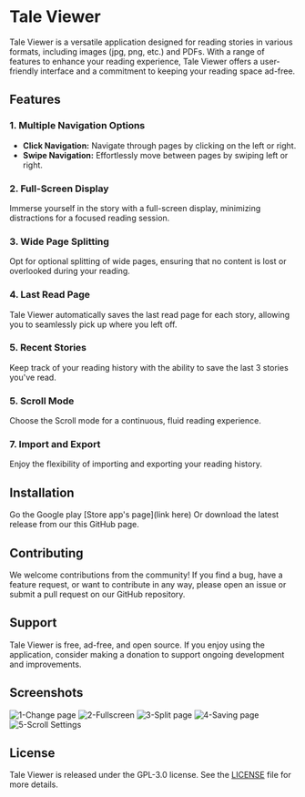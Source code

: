 # Tale Viewer

Tale Viewer is a versatile application designed for reading stories in various formats, including images (jpg, png, etc.) and PDFs. With a range of features to enhance your reading experience, Tale Viewer offers a user-friendly interface and a commitment to keeping your reading space ad-free.

## Features

### 1. Multiple Navigation Options

- **Click Navigation:** Navigate through pages by clicking on the left or right.
- **Swipe Navigation:** Effortlessly move between pages by swiping left or right.

### 2. Full-Screen Display

Immerse yourself in the story with a full-screen display, minimizing distractions for a focused reading session.

### 3. Wide Page Splitting

Opt for optional splitting of wide pages, ensuring that no content is lost or overlooked during your reading.

### 4. Last Read Page

Tale Viewer automatically saves the last read page for each story, allowing you to seamlessly pick up where you left off.

### 5. Recent Stories

Keep track of your reading history with the ability to save the last 3 stories you've read.

### 5. Scroll Mode

Choose the Scroll mode for a continuous, fluid reading experience.

### 7. Import and Export

Enjoy the flexibility of importing and exporting your reading history.

## Installation

Go the Google play [Store app's page](link here)
Or download the latest release from our this GitHub page.

## Contributing

We welcome contributions from the community! If you find a bug, have a feature request, or want to contribute in any way, please open an issue or submit a pull request on our GitHub repository.

## Support

Tale Viewer is free, ad-free, and open source. If you enjoy using the application, consider making a donation to support ongoing development and improvements.

## Screenshots

![1-Change page](https://github.com/Veima/TaleViewer/assets/59318805/f18f7c49-75fe-4a8c-b1d4-8883fc9b1dee)
![2-Fullscreen](https://github.com/Veima/TaleViewer/assets/59318805/512b5ebb-0094-493e-ac93-43309e9cc23d)
![3-Split page](https://github.com/Veima/TaleViewer/assets/59318805/1d42babf-384c-4b96-afd9-cdbb1764bd0a)
![4-Saving page](https://github.com/Veima/TaleViewer/assets/59318805/7a1d9f31-8c10-4b24-8edc-b1b2b31cd199)
![5-Scroll Settings](https://github.com/Veima/TaleViewer/assets/59318805/1ec6bd10-2036-4db6-92d6-40dcba2fe0db)

## License

Tale Viewer is released under the GPL-3.0 license. See the [LICENSE](https://github.com/Veima/TaleViewer/blob/master/LICENSE) file for more details.

